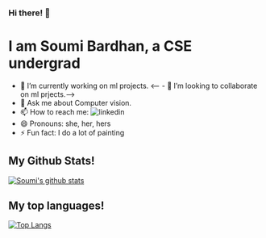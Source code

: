 ### Hi there! 👋

# I am Soumi Bardhan, a CSE undergrad 

- 🔭 I’m currently working on ml projects.
<-- - 👯 I’m looking to collaborate on ml prjects.-->
- 💬 Ask me about Computer vision.
- 📫 How to reach me: ![linkedin](https://www.linkedin.com/in/soumi-bardhan-8539b3191/)
- 😄 Pronouns: she, her, hers
- ⚡ Fun fact: I do a lot of painting

## My Github Stats!

[![Soumi's github stats](https://github-readme-stats.vercel.app/api?username=Soumi7&show_icons=true)](https://github.com/Soumi7/github-readme-stats)


## My top languages!

[![Top Langs](https://github-readme-stats.vercel.app/api/top-langs/?username=Soumi7)](https://github.com/Soumi7/github-readme-stats)



